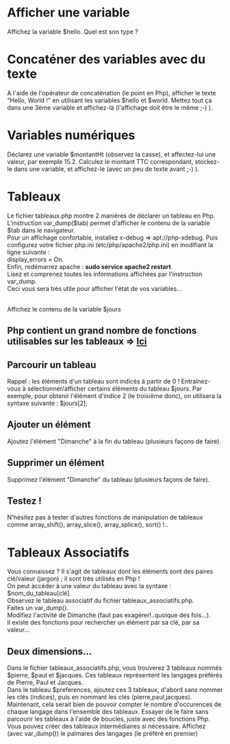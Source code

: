 # Afficher une variable
Affichez la variable $hello.
Quel est son type ?

# Concaténer des variables avec du texte
A l'aide de l'opérateur de concaténation (le point en Php), afficher le texte "Hello, World !" en utilisant les variables $hello et $world.
Mettez tout ça dans une 3ème variable et affichez-là (l'affichage doit être le même ;-) ). 

# Variables numériques
Déclarez une variable $montantHt (observez la casse), et affectez-lui une valeur, par exemple 15.2.
Calculez le montant TTC correspondant, stockez-le dans une variable, et affichez-le (avec un peu de texte avant ;-) ).

# Tableaux
Le fichier tableaux.php montre 2 manières de déclarer un tableau en Php.<br>
L'instruction var_dump($tab) permet d'afficher le contenu de la variable $tab dans le navigateur.<br>
Pour un affichage confortable, installez x-debug => apt://php-xdebug. Puis configurez votre fichier php.ini (etc/php/apache2/php.ini) en modifiant la ligne suivante :<br>
display_errors = On.<br>Enfin, redémarrez apache : <b>sudo service apache2 restart</b><br>
Lisez et comprenez toutes les informations affichées par l'instruction var_dump.<br>
Ceci vous sera très utile pour afficher l'état de vos variables...<br>

<br>Affichez le contenu de la variable $jours

## Php contient un grand nombre de fonctions utilisables sur les tableaux => <a href="http://php.net/manual/fr/ref.array.php">Ici</a>

## Parcourir un tableau
Rappel : les éléments d'un tableau sont indicés à partir de 0 !
Entraînez-vous à sélectionner/afficher certains éléments du tableau $jours. Par exemple, pour obtenir l'élément d'indice 2 (le troisième donc), on utilisera la syntaxe suivante : $jours[2];<br>
## Ajouter un élément
Ajoutez l'élément "Dimanche" à la fin du tableau (plusieurs façons de faire).
## Supprimer un élément
Supprimez l'élément "Dimanche" du tableau (plusieurs façons de faire).
## Testez !
N'hésitez pas à tester d'autres fonctions de manipulation de tableaux comme array_shift(), array_slice(), array_splice(), sort() !..

# Tableaux Associatifs
Vous connaissez ? Il s'agit de tableaux dont les éléments sont des paires clé/valeur (jargon) ; il sont très utilisés en Php !<br>
On peut accéder à une valeur du tableau avec la syntaxe : $nom_du_tableau[clé].<br>
Observez le tableau associatif du fichier tableaux_associatifs.php.<br>
Faites un var_dump().<br>
Modifiez l'activité de Dimanche (faut pas exagérer!..quoique des fois...).<br>
Il existe des fonctions pour rechercher un élément par sa clé, par sa valeur...<br>

## Deux dimensions...
Dans le fichier tableaux_associatifs.php, vous trouverez 3 tableaux nommés $pierre, $paul et $jacques. Ces tableaux représentent les langages préférés de Pierre, Paul et Jacques.<br>
Dans le tableau $preferences, ajoutez ces 3 tableaux, d'abord sans nommer les clés (indices), puis en nommant les clés (pierre,paul,jacques).<br>
Maintenant, cela serait bien de pouvoir compter le nombre d'occurences de chaque langage dans l'ensemble des tableaux. Essayer de le faire sans parcourir les tableaux à l'aide de boucles, juste avec des fonctions Php. Vous pouvez créer des tableaux intermédiaires si nécessaire. Affichez (avec var_dump()) le palmares des langages (le préféré en premier)<br>
